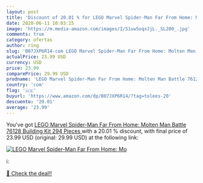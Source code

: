 ```yaml
---
layout: post
title: 'Discount of 20.01 % for LEGO Marvel Spider-Man Far From Home: Mo'
date: 2020-06-11 10:03:15
image: 'https://m.media-amazon.com/images/I/51uw5oqxJjL._SL200_.jpg'
comments: true
category: ofertas
author: ring
slug: 'B07JXP6R14-com LEGO Marvel Spider-Man Far From Home: Molten Man Battle 76128 Building Kit  294 Pieces '
actualPrice: 23.99 USD
currency: USD
price: 23.99
comparePrice: 29.99 USD
prodname: 'LEGO Marvel Spider-Man Far From Home: Molten Man Battle 76128 Building Kit  294 Pieces '
country: 'com'
flag: '🇺🇸'
buyurl: 'https://www.amazon.com/dp/B07JXP6R14/?tag=tolees-20'
descuento: '20.01'
average: '23.99'
---
```


You've got [LEGO Marvel Spider-Man Far From Home: Molten Man Battle 76128 Building Kit  294 Pieces ](https://www.amazon.com/dp/B07JXP6R14/?tag=tolees-20) with a  20.01 % discount, with final price of 23.99 USD (original: 29.99 USD) at the following link:

[![LEGO Marvel Spider-Man Far From Home: Mo](https://m.media-amazon.com/images/I/51uw5oqxJjL._SL200_.jpg)](https://www.amazon.com/dp/B07JXP6R14/?tag=tolees-20)

ℹ️:


[🛒 Check the deal!!](https://www.amazon.com/dp/B07JXP6R14/?tag=tolees-20)
